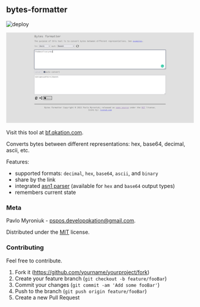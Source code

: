 ## bytes-formatter

![deploy](https://github.com/TheBestTvarynka/bytes-formatter/actions/workflows/github-actions.yml/badge.svg)

![](img/example.png)

Visit this tool at [bf.qkation.com](https://bf.qkation.com).

Converts bytes between different representations: hex, base64, decimal, ascii, etc.

Features:

* supported formats: `decimal`, `hex`, `base64`, `ascii`, and `binary`
* share by the link
* integrated [asn1 parser](https://lapo.it/asn1js/) (available for `hex` and `base64` output types)
* remembers current state

### Meta

Pavlo Myroniuk - [pspos.developqkation@gmail.com](mailto:pspos.developqkation@gmail.com).

Distributed under the [MIT](https://github.com/TheBestTvarynka/bytes-formatter/blob/main/LICENSE) license.

### Contributing

Feel free to contribute.

1. Fork it (<https://github.com/yourname/yourproject/fork>)
2. Create your feature branch (`git checkout -b feature/fooBar`)
3. Commit your changes (`git commit -am 'Add some fooBar'`)
4. Push to the branch (`git push origin feature/fooBar`)
5. Create a new Pull Request
